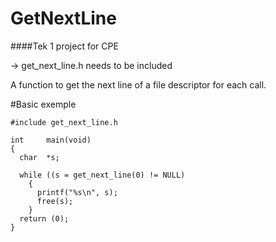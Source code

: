 # GetNextLine
####Tek 1 project for CPE

-> get_next_line.h needs to be included

A function to get the next line of a file descriptor for each call.

#Basic exemple
```
#include get_next_line.h

int     main(void)
{
  char  *s;

  while ((s = get_next_line(0) != NULL)
    {
      printf("%s\n", s);
      free(s);
    }
  return (0);
}
